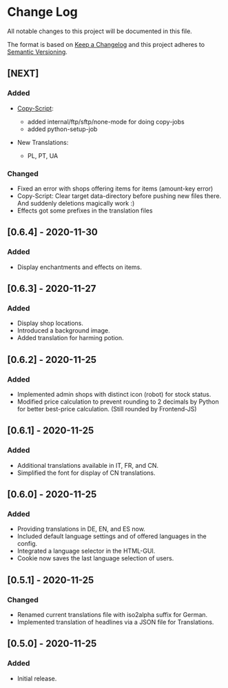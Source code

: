 # Change Log

All notable changes to this project will be documented in this file.
 
The format is based on [Keep a Changelog](http://keepachangelog.com/)
and this project adheres to [Semantic Versioning](http://semver.org/).
 
## [NEXT]

### Added

- [Copy-Script](mc-dealer-copy-execute.bat):
  - added internal/ftp/sftp/none-mode for doing copy-jobs
  - added python-setup-job

- New Translations:
  - PL, PT, UA

### Changed

- Fixed an error with shops offering items for items (amount-key error)
- Copy-Script: Clear target data-directory before pushing new files there. And suddenly deletions magically work :) 
- Effects got some prefixes in the translation files

## [0.6.4] - 2020-11-30

### Added

- Display enchantments and effects on items.

## [0.6.3] - 2020-11-27

### Added

- Display shop locations.
- Introduced a background image.
- Added translation for harming potion.

## [0.6.2] - 2020-11-25

### Added

- Implemented admin shops with distinct icon (robot) for stock status.
- Modified price calculation to prevent rounding to 2 decimals by Python for better best-price calculation. (Still rounded by Frontend-JS)

## [0.6.1] - 2020-11-25

### Added

- Additional translations available in IT, FR, and CN.
- Simplified the font for display of CN translations.

## [0.6.0] - 2020-11-25

### Added

- Providing translations in DE, EN, and ES now.
- Included default language settings and of offered languages in the config.
- Integrated a language selector in the HTML-GUI.
- Cookie now saves the last language selection of users.

## [0.5.1] - 2020-11-25

### Changed

- Renamed current translations file with iso2alpha suffix for German.
- Implemented translation of headlines via a JSON file for Translations.

## [0.5.0] - 2020-11-25

### Added

- Initial release.
